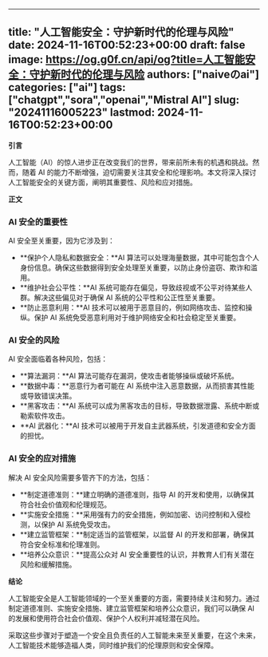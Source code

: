 
---
title: "人工智能安全：守护新时代的伦理与风险"
date: 2024-11-16T00:52:23+00:00
draft: false
image: https://og.g0f.cn/api/og?title=人工智能安全：守护新时代的伦理与风险
authors: ["naiveのai"]
categories: ["ai"]
tags: ["chatgpt","sora","openai","Mistral AI"]
slug: "20241116005223"
lastmod: 2024-11-16T00:52:23+00:00
---
**引言**

人工智能（AI）的惊人进步正在改变我们的世界，带来前所未有的机遇和挑战。然而，随着 AI 的能力不断增强，迫切需要关注其安全和伦理影响。本文将深入探讨人工智能安全的关键方面，阐明其重要性、风险和应对措施。

**正文**

### AI 安全的重要性

AI 安全至关重要，因为它涉及到：

- **保护个人隐私和数据安全：**AI 算法可以处理海量数据，其中可能包含个人身份信息。确保这些数据得到安全处理至关重要，以防止身份盗窃、欺诈和滥用。
- **维护社会公平性：**AI 系统可能存在偏见，导致歧视或不公平对待某些人群。解决这些偏见对于确保 AI 系统的公平性和公正性至关重要。
- **防止恶意利用：**AI 技术可以被用于恶意目的，例如网络攻击、监控和操纵。保护 AI 系统免受恶意利用对于维护网络安全和社会稳定至关重要。

### AI 安全的风险

AI 安全面临着各种风险，包括：

- **算法漏洞：**AI 算法可能存在漏洞，使攻击者能够操纵或破坏系统。
- **数据中毒：**恶意行为者可能在 AI 系统中注入恶意数据，从而损害其性能或导致错误决策。
- **黑客攻击：**AI 系统可以成为黑客攻击的目标，导致数据泄露、系统中断或勒索软件攻击。
- **AI 武器化：**AI 技术可以被用于开发自主武器系统，引发道德和安全方面的担忧。

### AI 安全的应对措施

解决 AI 安全风险需要多管齐下的方法，包括：

- **制定道德准则：**建立明确的道德准则，指导 AI 的开发和使用，以确保其符合社会价值观和伦理规范。
- **实施安全措施：**采用强有力的安全措施，例如加密、访问控制和入侵检测，以保护 AI 系统免受攻击。
- **建立监管框架：**制定适当的监管框架，以监督 AI 的开发和部署，确保其符合安全标准和伦理准则。
- **培养公众意识：**提高公众对 AI 安全重要性的认识，并教育人们有关潜在风险和缓解措施。

**结论**

人工智能安全是人工智能领域的一个至关重要的方面，需要持续关注和努力。通过制定道德准则、实施安全措施、建立监管框架和培养公众意识，我们可以确保 AI 的发展和使用符合社会价值观、保护个人权利并减轻潜在风险。

采取这些步骤对于塑造一个安全且负责任的人工智能未来至关重要，在这个未来，人工智能技术能够造福人类，同时维护我们的伦理原则和安全保障。